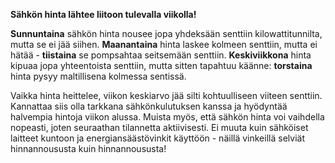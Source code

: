 **Sähkön hinta lähtee liitoon tulevalla viikolla!** 

**Sunnuntaina** sähkön hinta nousee jopa yhdeksään senttiin kilowattitunnilta, mutta se ei jää siihen. **Maanantaina** hinta laskee kolmeen senttiin, mutta ei hätää - **tiistaina** se pompsahtaa seitsemään senttiin. **Keskiviikkona** hinta kipuaa jopa yhteentoista senttiin, mutta sitten tapahtuu käänne: **torstaina** hinta pysyy maltillisena kolmessa sentissä.

Vaikka hinta heittelee, viikon keskiarvo jää silti kohtuulliseen viiteen senttiin. Kannattaa siis olla tarkkana sähkönkulutuksen kanssa ja hyödyntää halvempia hintoja viikon alussa. Muista myös, että sähkön hinta voi vaihdella nopeasti, joten seuraathan tilannetta aktiivisesti. Ei muuta kuin sähköiset laitteet kuntoon ja energiansäästövinkit käyttöön - näillä vinkeillä selviät hinnannoususta kuin hinnannoususta!